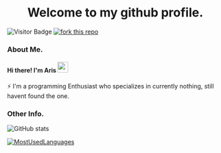 <h1 align="center">Welcome to my github profile.</h1>

![Visitor Badge](https://visitor-badge.laobi.icu/badge?page_id=antare74)
[![fork this repo](http://githubbadges.com/fork.svg?user=antare74&repo=github-badges)](http://github.com/antare74/github-badges/fork)

### About Me.
#### Hi there! I'm Aris <img src="https://media.giphy.com/media/hvRJCLFzcasrR4ia7z/giphy.gif" width="25px" height="25px">
⚡ I'm a programming Enthusiast who specializes in currently nothing, still havent found the one.

### Other Info. 
![GitHub stats](https://github-readme-stats.vercel.app/api?username=Antare74)

[![MostUsedLanguages](https://github-readme-stats.vercel.app/api/top-langs/?username=mystique09&layout=compact&langs_count=20)](https://github.com/antare74/antare74)
